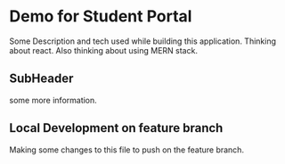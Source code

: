 # Demo for Student Portal 

Some Description and tech used while building this application. Thinking about react.
Also thinking about using MERN stack.

## SubHeader
some more information.

## Local Development on feature branch
Making some changes to this file to push on the feature branch.
